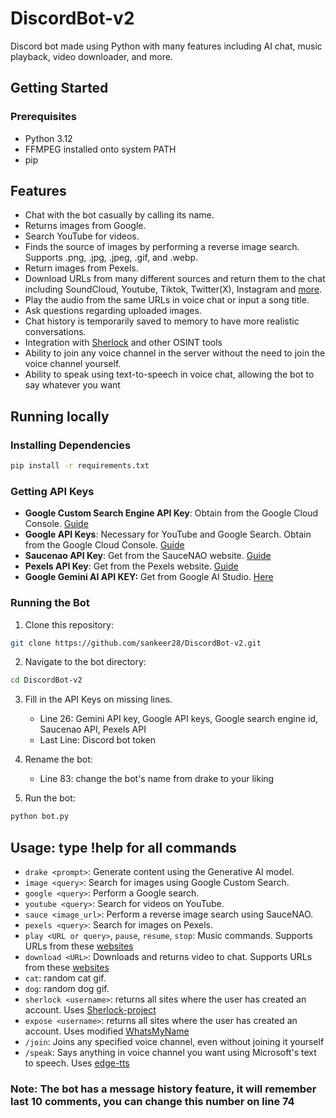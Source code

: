 # DiscordBot-v2
Discord bot made using Python with many features including AI chat, music playback, video downloader, and more.

## Getting Started

### Prerequisites

- Python 3.12
- FFMPEG installed onto system PATH
- pip
## Features 
- Chat with the bot casually by calling its name.
- Returns images from Google.
- Search YouTube for videos.
- Finds the source of images by performing a reverse image search. Supports .png, .jpg, .jpeg, .gif, and .webp.
- Return images from Pexels.
- Download URLs from many different sources and return them to the chat including SoundCloud, Youtube, Tiktok, Twitter(X), Instagram and [more](https://github.com/yt-dlp/yt-dlp/blob/master/supportedsites.md).
- Play the audio from the same URLs in voice chat or input a song title.
- Ask questions regarding uploaded images.
- Chat history is temporarily saved to memory to have more realistic conversations.
- Integration with [Sherlock](https://github.com/sherlock-project/sherlock) and other OSINT tools
- Ability to join any voice channel in the server without the need to join the voice channel yourself.
- Ability to speak using text-to-speech in voice chat, allowing the bot to say whatever you want

## Running locally
### Installing Dependencies

```bash
pip install -r requirements.txt
```

### Getting API Keys

- **Google Custom Search Engine API Key**: Obtain from the Google Cloud Console. [Guide](https://developers.google.com/custom-search/v1/overview)
- **Google API Keys**: Necessary for YouTube and Google Search. Obtain from the Google Cloud Console. [Guide](https://cloud.google.com/docs/authentication/api-keys)
- **Saucenao API Key**: Get from the SauceNAO website. [Guide](https://saucenao.com/user.php?page=search-api)
- **Pexels API Key**: Get from the Pexels website. [Guide](https://www.pexels.com/api/documentation/)
- **Google Gemini AI API KEY:** Get from Google AI Studio. [Here](https://aistudio.google.com/app/apikey)

### Running the Bot

1. Clone this repository:

```bash
git clone https://github.com/sankeer28/DiscordBot-v2.git
```

2. Navigate to the bot directory:

```bash
cd DiscordBot-v2
```

3. Fill in the API Keys on missing lines.
     - Line 26: Gemini API key, Google API keys, Google search engine id, Saucenao API, Pexels API
     - Last Line: Discord bot token
4. Rename the bot:
   - Line 83: change the bot's name from drake to your liking
     
5. Run the bot:

```bash
python bot.py
```
## Usage: type !help for all commands
- `drake <prompt>`: Generate content using the Generative AI model.
- `image <query>`: Search for images using Google Custom Search.
- `google <query>`: Perform a Google search.
- `youtube <query>`: Search for videos on YouTube.
- `sauce <image_url>`: Perform a reverse image search using SauceNAO.
- `pexels <query>`: Search for images on Pexels.
- `play <URL or query>`, `pause`, `resume`, `stop`: Music commands. Supports URLs from these [websites](https://github.com/yt-dlp/yt-dlp/blob/master/supportedsites.md)
- `download <URL>`: Downloads and returns video to chat. Supports URLs from these [websites](https://github.com/yt-dlp/yt-dlp/blob/master/supportedsites.md)
- `cat`: random cat gif.
- `dog`: random dog gif.
- `sherlock <username>`: returns all sites where the user has created an account. Uses [Sherlock-project](https://github.com/sherlock-project/sherlock)
- `expose <username>`: returns all sites where the user has created an account. Uses modified [WhatsMyName](https://github.com/C3n7ral051nt4g3ncy/WhatsMyName-Python)
- `/join`: Joins any specified voice channel, even without joining it yourself
- `/speak`: Says anything in voice channel you want using Microsoft's text to speech. Uses [edge-tts](https://pypi.org/project/edge-tts/)
### Note: The bot has a message history feature, it will remember last 10 comments, you can change this number on line 74



